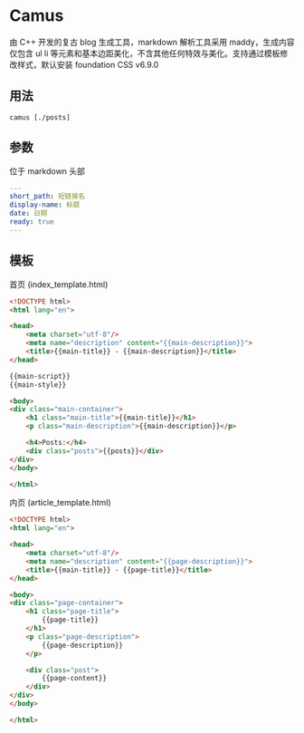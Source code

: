 Camus
=====

由 C++ 开发的复古 blog 生成工具，markdown 解析工具采用 maddy，生成内容仅包含 ul li 等元素和基本边距美化，不含其他任何特效与美化。支持通过模板修改样式，默认安装 foundation CSS v6.9.0

## 用法

```shell
camus [./posts]
```

## 参数

位于 markdown 头部

```yaml
---
short_path: 短链接名
display-name: 标题
date: 日期
ready: true
---
```

## 模板

首页 (index_template.html)

```html 
<!DOCTYPE html>
<html lang="en">

<head>
    <meta charset="utf-8"/>
    <meta name="description" content="{{main-description}}">
    <title>{{main-title}} - {{main-description}}</title>
</head>

{{main-script}}
{{main-style}}

<body>
<div class="main-container">
    <h1 class="main-title">{{main-title}}</h1>
    <p class="main-description">{{main-description}}</p>

    <h4>Posts:</h4>
    <div class="posts">{{posts}}</div>
</div>
</body>

</html>
```

内页 (article_template.html)

```html
<!DOCTYPE html>
<html lang="en">

<head>
    <meta charset="utf-8"/>
    <meta name="description" content="{{page-description}}">
    <title>{{main-title}} - {{page-title}}</title>
</head>

<body>
<div class="page-container">
    <h1 class="page-title">
        {{page-title}}
    </h1>
    <p class="page-description">
        {{page-description}}
    </p>

    <div class="post">
        {{page-content}}
    </div>
</div>
</body>

</html>
```
